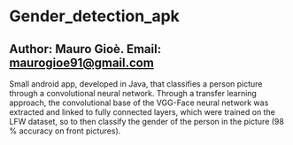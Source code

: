 # Gender_detection_apk
## Author: Mauro Gioè. Email: maurogioe91@gmail.com
Small android app, developed in Java, that classifies a person picture through a convolutional neural network. Through a transfer learning approach, the convolutional base of the VGG-Face neural network was extracted and linked to fully connected layers, which were trained on the LFW dataset, so to then classify the gender of the person in the picture (98 % accuracy on front pictures).
